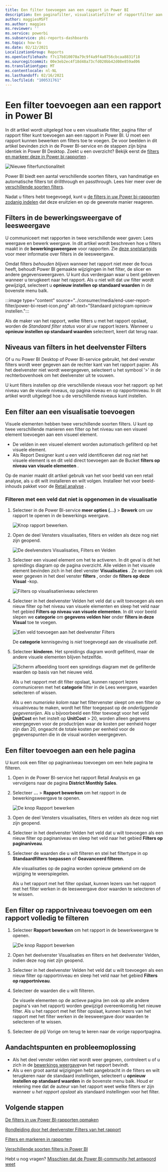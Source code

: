 ```yaml
---
title: Een filter toevoegen aan een rapport in Power BI
description: Een paginafilter, visualisatiefilter of rapportfilter aan rapport in Power BI toevoegen
author: maggiesMSFT
ms.author: maggies
ms.reviewer: ''
ms.service: powerbi
ms.subservice: pbi-reports-dashboards
ms.topic: how-to
ms.date: 02/12/2021
LocalizationGroup: Reports
ms.openlocfilehash: f7c17b810070a79c9f4a9f4a0756cbcaa8831f18
ms.sourcegitcommit: 00e3eb2ec4f18d48a73cfd020bb42d08e859ad06
ms.translationtype: MT
ms.contentlocale: nl-NL
ms.lasthandoff: 02/16/2021
ms.locfileid: "100531761"
---
```

# <a name="add-a-filter-to-a-report-in-power-bi"></a>Een filter toevoegen aan een rapport in Power BI

In dit artikel wordt uitgelegd hoe u een visualisatie filter, pagina filter of rapport filter kunt toevoegen aan een rapport in Power BI. U moet een rapport kunnen bewerken om filters toe te voegen. De voor beelden in dit artikel bevinden zich in de Power BI-service en de stappen zijn bijna identiek in Power BI Desktop. Zoekt u een overzicht? Bekijk eerst de [filters en markeer deze in Power bi rapporten](power-bi-reports-filters-and-highlighting.md) .

![Nieuwe filterfunctionaliteit](media/power-bi-report-add-filter/power-bi-filter-reading.png)

Power BI biedt een aantal verschillende soorten filters, van handmatige en automatische filters tot drillthrough en passthrough. Lees hier meer over de [verschillende soorten filters](power-bi-report-filter-types.md).

Nadat u filters hebt toegevoegd, kunt u [de filters in uw Power bi-rapporten zodanig indelen](power-bi-report-filter.md) dat deze eruitzien en op de gewenste manier reageren.

## <a name="filters-in-editing-view-or-reading-view"></a>Filters in de bewerkingsweergave of leesweergave
U communiceert met rapporten in twee verschillende weer gaven: Lees weergave en bewerk weergave. In dit artikel wordt beschreven hoe u filters maakt in de **bewerkingsweergave** voor rapporten.  Zie [deze snelstartgids](../consumer/end-user-report-filter.md) voor meer informatie over filters in de leesweergave.

Omdat filters *behouden blijven* wanneer het rapport niet meer de focus heeft, behoudt Power BI gemaakte wijzigingen in het filter, de slicer en andere gegevensweergaven. U kunt dus verdergaan waar u bent gebleven wanneer u terugkeert naar het rapport. Als u niet wilt dat uw filter wordt gewijzigd, selecteert u **opnieuw instellen op standaard waarden** in de bovenste menu balk.

:::image type="content" source="../consumer/media/end-user-report-filter/power-bi-reset-icon.png" alt-text="Standaard pictogram opnieuw instellen.":::

Als de maker van het rapport, welke filters u met het rapport opslaat, worden de *Standaard filter status* voor al uw rapport lezers. Wanneer u **opnieuw instellen op standaard waarden** selecteert, keert dat terug naar.

## <a name="levels-of-filters-in-the-filters-pane"></a>Niveaus van filters in het deelvenster Filters
Of u nu Power BI Desktop of Power BI-service gebruikt, het deel venster filters wordt weer gegeven aan de rechter kant van het rapport papier. Als het deelvenster niet wordt weergegeven, selecteert u het symbool '>' in de rechterbovenhoek om het deelvenster uit te vouwen.

U kunt filters instellen op drie verschillende niveaus voor het rapport: op het niveau van de visuele niveaus, op pagina niveau en op rapportniveau. In dit artikel wordt uitgelegd hoe u de verschillende niveaus kunt instellen.

## <a name="add-a-filter-to-a-visual"></a>Een filter aan een visualisatie toevoegen
Visuele elementen hebben twee verschillende soorten filters.
U kunt op twee verschillende manieren een filter op het niveau van een visueel element toevoegen aan een visueel element. 

* De velden in een visueel element worden automatisch gefilterd op het visuele element. 
* Als Report Designer kunt u een veld identificeren dat nog niet het visuele element is en dit veld direct toevoegen aan de Bucket **filters op niveau van visuele elementen** .
 
Op de manier maakt dit artikel gebruik van het voor beeld van een retail analyse, als u dit wilt installeren en wilt volgen. Installeer het voor beeld-inhouds pakket voor de [Retail analyse](sample-retail-analysis.md#get-the-content-pack-for-this-sample) .

### <a name="filter-with-a-field-thats-not-in-the-visual"></a>Filteren met een veld dat niet is opgenomen in de visualisatie

1. Selecteer in de Power BI-service **meer opties (...)**  >  **Bewerk** om uw rapport te openen in de bewerkings weergave.
   
   ![Knop rapport bewerken.](media/power-bi-report-add-filter/power-bi-edit-view.png)

2. Open de deel Vensters visualisaties, filters en velden als deze nog niet zijn geopend.
   
   ![De deelvensters Visualisaties, Filters en Velden](media/power-bi-report-add-filter/power-bi-display-panes.png)

3. Selecteer een visueel element om het te activeren. In dit geval is dit het spreidings diagram op de pagina overzicht. Alle velden in het visuele element bevinden zich in het deel venster **Visualisaties** . Ze worden ook weer gegeven in het deel venster **filters** , onder de **filters op deze Visual** -kop.
   
   ![Filters op visualisatieniveau selecteren](media/power-bi-report-add-filter/power-bi-default-visual-filter.png)
  
1. Selecteer in het deelvenster Velden het veld dat u wilt toevoegen als een nieuw filter op het niveau van visuele elementen en sleep het veld naar het gebied **Filters op niveau van visuele elementen**.  In dit voor beeld slepen we **categorie** om **gegevens velden hier** onder **filters in deze Visual** toe te voegen.
     
    ![Een veld toevoegen aan het deelvenster Filters](media/power-bi-report-add-filter/power-bi-search-add-visual-filter.png)

    De **categorie** kennisgeving is *niet* toegevoegd aan de visualisatie zelf.
     
1. Selecteer **kinderen**. Het spreidings diagram wordt gefilterd, maar de andere visuele elementen blijven hetzelfde.
     
    ![Scherm afbeelding toont een spreidings diagram met de gefilterde waarden op basis van het nieuwe veld.](media/power-bi-report-add-filter/power-bi-search-visual-filter-results-2.png)

    Als u het rapport met dit filter opslaat, kunnen rapport lezers communiceren met het **categorie** filter in de Lees weergave, waarden selecteren of wissen.
    
    Als u een *numerieke kolom* naar het filtervenster sleept om een filter op visualniveau te maken, wordt het filter toegepast op de *onderliggende gegevensrijen*. Als u bijvoorbeeld een filter toevoegt voor het veld **UnitCost** en het instelt op **UnitCost** > 20, worden alleen gegevens weergegeven voor de productrijen waar de kosten per eenheid hoger zijn dan 20, ongeacht de totale kosten per eenheid voor de gegevenspunten die in de visual worden weergegeven.

## <a name="add-a-filter-to-an-entire-page"></a>Een filter toevoegen aan een hele pagina

U kunt ook een filter op paginaniveau toevoegen om een hele pagina te filteren.

1. Open in de Power BI-service het rapport Retail Analysis en ga vervolgens naar de pagina **District Monthly Sales**. 

2. Selecteer **...**  > **Rapport bewerken** om het rapport in de bewerkingsweergave te openen.
   
   ![De knop Rapport bewerken](media/power-bi-report-add-filter/power-bi-edit-view.png)

2. Open de deel Vensters visualisaties, filters en velden als deze nog niet zijn geopend.

3. Selecteer in het deelvenster Velden het veld dat u wilt toevoegen als een nieuw filter op paginaniveau en sleep het veld naar het gebied **Filters op paginaniveau**.  
4. Selecteer de waarden die u wilt filteren en stel het filtertype in op **Standaardfilters toepassen** of **Geavanceerd filteren**.
   
   Alle visualisaties op de pagina worden opnieuw getekend om de wijziging te weerspiegelen.
   
    Als u het rapport met het filter opslaat, kunnen lezers van het rapport met het filter werken in de leesweergave door waarden te selecteren of te wissen.

## <a name="add-a-report-level-filter-to-filter-an-entire-report"></a>Een filter op rapportniveau toevoegen om een rapport volledig te filteren

1. Selecteer **Rapport bewerken** om het rapport in de bewerkweergave te openen.
   
   ![De knop Rapport bewerken](media/power-bi-report-add-filter/power-bi-edit-view.png)

2. Open het deelvenster Visualisaties en filters en het deelvenster Velden, indien deze nog niet zijn geopend.
3. Selecteer in het deelvenster Velden het veld dat u wilt toevoegen als een nieuw filter op rapportniveau en sleep het veld naar het gebied **Filters op rapportniveau**.  
4. Selecteer de waarden die u wilt filteren.

    De visuele elementen op de actieve pagina (en ook op alle andere pagina's van het rapport) worden gewijzigd overeenkomstig het nieuwe filter. Als u het rapport met het filter opslaat, kunnen lezers van het rapport met het filter werken in de leesweergave door waarden te selecteren of te wissen.

1. Selecteer de pijl Vorige om terug te keren naar de vorige rapportpagina.

## <a name="considerations-and-troubleshooting"></a>Aandachtspunten en probleemoplossing

- Als het deel venster velden niet wordt weer gegeven, controleert u of u zich in de [bewerkings weergave](service-interact-with-a-report-in-editing-view.md)van het rapport bevindt.
- Als u een groot aantal wijzigingen hebt aangebracht in de filters en wilt terugkeren naar de standaard instellingen, selecteert u **opnieuw instellen op standaard waarden** in de bovenste menu balk. Houd er rekening mee dat de auteur van het rapport weet welke filters er zijn wanneer u *het rapport opslaat* als standaard instellingen voor het filter.

## <a name="next-steps"></a>Volgende stappen

[De filters in uw Power BI-rapporten opmaken](power-bi-report-filter.md)

[Rondleiding door het deelvenster Filters van het rapport](../consumer/end-user-report-filter.md)

[Filters en markeren in rapporten](power-bi-reports-filters-and-highlighting.md)

[Verschillende soorten filters in Power BI](power-bi-report-filter-types.md)

Hebt u nog vragen? [Misschien dat de Power BI-community het antwoord weet](https://community.powerbi.com/)
